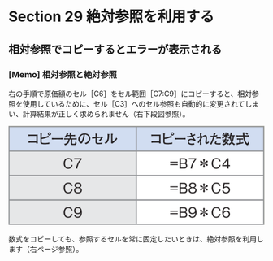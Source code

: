 # Section 29 絶対参照を利用する

## 相対参照でコピーするとエラーが表示される

### [Memo] 相対参照と絶対参照
右の手順で原価額のセル［C6］をセル範囲［C7:C9］にコピーすると、相対参照を使用しているために、セル［C3］へのセル参照も自動的に変更されてしまい、計算結果が正しく求められません（右下段図参照）。

![memo](002.png)

数式をコピーしても、参照するセルを常に固定したいときは、絶対参照を利用します（右ページ参照）。
